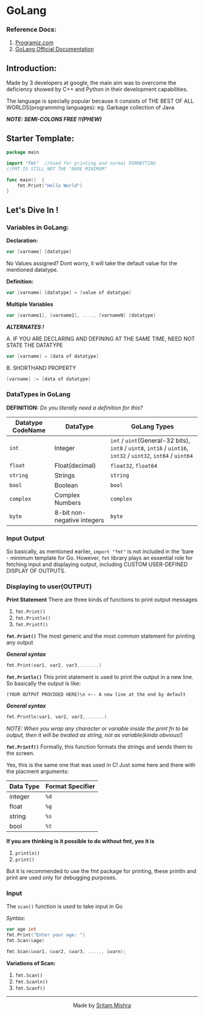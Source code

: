 # GoLang

### Reference Docs:
1. [Programiz.com][1]
2. [GoLang Official Documentation][2]

[1]: https://www.programiz.com/golang/
[2]: https://go.dev/

## Introduction:

Made by 3 developers at google, the main aim was to overcome the deficiency showed by C++ and Python in their development capabilities.

The language is specially popular because it consists of THE BEST OF ALL WORLDS(programming languages): eg. Garbage collection of Java

***NOTE: SEMI-COLONS FREE !!(PHEW)***


## Starter Template:

```go
package main

import "fmt"  //Used for printing and normal FORMATTING
//FMT IS STILL NOT THE "BARE MINIMUM"

func main()  {
	fmt.Print("Hello World")
}
```
## Let's Dive In !

### Variables in GoLang:

**Declaration:**
```go
var [varname] [datatype]
```
No Values assigned? Dont worry, it will take the default value for the mentioned datatype.

**Definition:**
```go
var [varname] [datatype] = [value of datatype]
```

**Multiple Variables**
```go
var [varname1], [varname2], ...., [varnameN] [datatype]
```

***ALTERNATES !***

A. IF YOU ARE DECLARING AND DEFINING AT THE SAME TIME, NEED NOT STATE THE DATATYPE
```go
var [varname] = [data of datatype]
```

B. SHORTHAND PROPERTY

```go
[varname] := [data of datatype]
```
### DataTypes in GoLang
**DEFINITION:**
*Do you literally need a definition for this?*

|Datatype CodeName|DataType |GoLang Types |
|--------|--------|-------|
|`int` | Integer| `int` / `uint`(General-32 bits), `int8` / `uint8`, `int16` / `uint16`, `int32` / `uint32`, `int64` / `uint64` |
|`float` | Float(decimal)|`float32`, `float64` |
|`string` | Strings|`string` |
|`bool`| Boolean|`bool`|
|`complex`|Complex Numbers|`complex`|
|`byte`| 8-bit non-negative integers|`byte`|

### Input Output

So basically, as mentioned earlier, `import "fmt"` is not included in the 'bare - minimum template for Go.
However, `fmt` library plays an essential role for fetching input and displaying output, including CUSTOM USER-DEFINED DISPLAY OF OUTPUTS.

### Displaying to user(OUTPUT)

**Print Statement**
There are three kinds of functions to print output messages

1. `fmt.Print()`
2. `fmt.Println()`
3. `fmt.Printf()`

**`fmt.Print()`** 
The most generic and the most common statement for printing any output

***General syntax***
```go
fmt.Print(var1, var2, var3,.......)
```

**`fmt.Println()`** 
This print statement is used to print the output in a new line.
So basically the output is like:

`(YOUR OUTPUT PROVIDED HERE)\n <-- A new line at the end by default`

***General syntax***
```go
fmt.Println(var1, var2, var3,.......)
```

*NOTE: When you wrap any character or variable inside the print fn to be output, then it will be treated as string, not as variable(kinda obvious!)*

**`fmt.Printf()`**
Formally, this function formats the strings and sends them to the screen.

Yes, this is the same one that was used in C! Just some here and there with the placment arguments:

|**Data Type**|Format Specifier|
|----------|----------|
|integer|`%d`|
|float|`%g`|
|string|`%s`|
|bool|`%t`|

**If you are thinking is it possible to do without fmt, yes it is**
1. `println()`
2. `print()`

But it is recommended to use the fmt package for printing, these println and print are used only for debugging purposes.

### Input

The `scan()` function is used to take input in Go

*Syntax:*
```go
var age int
fmt.Print("Enter your age: ")
fmt.Scan(&age)
```

```go
fmt.Scan(&var1, &var2, &var3, ....., &varn);
```




**Variations of Scan:**

1. `fmt.Scan()`
2. `fmt.Scanln()`
3. `fmt.Scanf()`



<!-- FOOTER -->
<div align = "center">
	
---
Made by [Sritam Mishra](https://github.com/ENVIRYO2112VIT "View My Profile")

</div>
